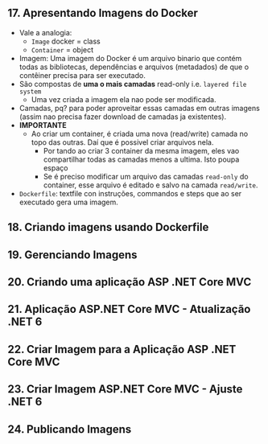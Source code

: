 
## 17. Apresentando Imagens do Docker
- Vale a analogia:
  - `Image` docker = class
  - `Container` = object
- Imagem: Uma imagem do Docker é um arquivo binario que contém todas as bibliotecas, dependências e arquivos 
(metadados) de que o contêiner precisa para ser executado.
- São compostas de **uma o mais camadas** read-only i.e. `layered file system`
  - Uma vez criada a imagem ela nao pode ser modificada.
- Camadas, pq? para poder aproveitar essas camadas em outras imagens (assim nao precisa fazer download de camadas ja existentes).
- **IMPORTANTE**
  - Ao criar um container, é criada uma nova (read/write) camada no topo das outras. Daí que é possivel criar arquivos nela.
    - Por tando ao criar 3 container da mesma imagem, eles vao compartilhar todas as camadas menos a ultima. Isto poupa espaço 
    - Se é preciso modificar um arquivo das camadas `read-only` do container, esse arquivo é editado e salvo na camada `read/write`.
- `Dockerfile`: textfile con instruções, commandos e steps que ao ser executado gera uma imagem.

## 18. Criando imagens usando Dockerfile

## 19. Gerenciando Imagens

## 20. Criando uma aplicação ASP .NET Core MVC

## 21. Aplicação ASP.NET Core MVC - Atualização .NET 6

## 22. Criar Imagem para a Aplicação ASP .NET Core MVC

## 23. Criar Imagem ASP.NET Core MVC - Ajuste .NET 6

## 24. Publicando Imagens

